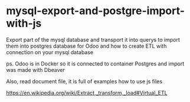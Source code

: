 # mysql-export-and-postgre-import-with-js
Export part of the mysql database and transport it into querys to import them into postgres database for Odoo and how to create ETL with connection on your mysql database

ps. Odoo is in Docker so it is connected to container Postgres and import was made with Dbeaver

Also, read document file, it is full of examples how to use js files

https://en.wikipedia.org/wiki/Extract,_transform,_load#Virtual_ETL
